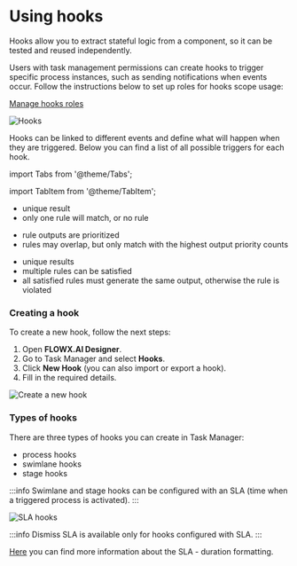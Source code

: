 # Using hooks

Hooks allow you to extract stateful logic from a component, so it can be tested and reused independently.

Users with task management permissions can create hooks to trigger specific process instances, such as sending notifications when events occur. Follow the instructions below to set up roles for hooks scope usage:

[Manage hooks roles](../../plugins-setup-guide/task-management-plugin-setup/task-management-plugin-setup.md#authorization-configuration--access-roles)


![Hooks](https://s3.eu-west-1.amazonaws.com/docx.flowx.ai/3.0/hooks.png)

Hooks can be linked to different events and define what will happen when they are triggered. Below you can find a list of all possible triggers for each hook.

import Tabs from '@theme/Tabs';

import TabItem from '@theme/TabItem';

<Tabs>

<TabItem value="process" label="Process">
<ul>
<li>unique result</li>
<li>only one rule will match, or no rule</li>
</ul>
</TabItem>

<TabItem value="swimlane" label="Swimlane">
<ul>
<li>rule outputs are prioritized</li>
<li>rules may overlap, but only match with the highest output priority counts </li>
</ul>
</TabItem>

<TabItem value="stage" label="Stage">
<ul>
<li> unique results </li>
<li>multiple rules can be satisfied </li>
<li>all satisfied rules must generate the same output, otherwise the rule is violated</li>
</ul>
</TabItem>

</Tabs>


### Creating a hook

To create a new hook, follow the next steps:

1. Open **FLOWX.AI Designer**.
2. Go to Task Manager and select **Hooks**.
3. Click **New Hook** (you can also import or export a hook).
4. Fill in the required details.

![Create a new hook](https://s3.eu-west-1.amazonaws.com/docx.flowx.ai/3.0/creating_a_hook.png)

### Types of hooks

There are three types of hooks you can create in Task Manager:

* process hooks
* swimlane hooks
* stage hooks

:::info
Swimlane and stage hooks can be configured with an SLA (time when a triggered process is activated).
:::

![SLA hooks](https://s3.eu-west-1.amazonaws.com/docx.flowx.ai/3.0/hook_types.png)

:::info
Dismiss SLA is available only for hooks configured with SLA.
:::

[Here](https://www.digi.com/resources/documentation/digidocs/90001437-13/reference/r\_iso\_8601\_duration\_format.htm) you can find more information about the SLA - duration formatting.
